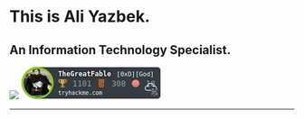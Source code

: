 # This is Ali Yazbek. 



## An Information Technology Specialist.


![](https://www.hackthebox.eu/badge/image/1050032)
![](./TheGreatFable.png)






_________________________________
